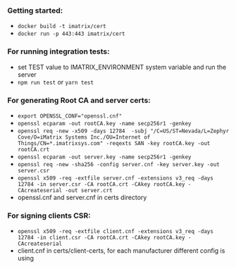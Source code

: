
### Getting started:
- ```docker build -t imatrix/cert```
- ```docker run -p 443:443 imatrix/cert```

### For running integration tests:
- set TEST value to IMATRIX_ENVIRONMENT system variable and run the server
- ```npm run test``` or ```yarn test```

### For generating Root CA and server certs:
- ```export OPENSSL_CONF="openssl.cnf"```
- ```openssl ecparam -out rootCA.key -name secp256r1 -genkey```
- ```openssl req -new -x509 -days 12784  -subj "/C=US/ST=Nevada/L=Zephyr Cove/O=iMatrix Systems Inc./OU=Internet of Things/CN=*.imatrixsys.com" -reqexts SAN -key rootCA.key -out rootCA.crt```
- ```openssl ecparam -out server.key -name secp256r1 -genkey```
- ```openssl req -new -sha256 -config server.cnf -key server.key -out server.csr```
- ```openssl x509 -req -extfile server.cnf -extensions v3_req -days 12784 -in server.csr -CA rootCA.crt -CAkey rootCA.key -CAcreateserial -out server.crt```
- openssl.cnf and server.cnf in certs directory

### For signing clients CSR:
- ```openssl x509 -req -extfile client.cnf -extensions v3_req -days 12784 -in client.csr -CA rootCA.crt -CAkey rootCA.key -CAcreateserial```
- client.cnf in certs/client-certs, for each manufacturer different config is using


